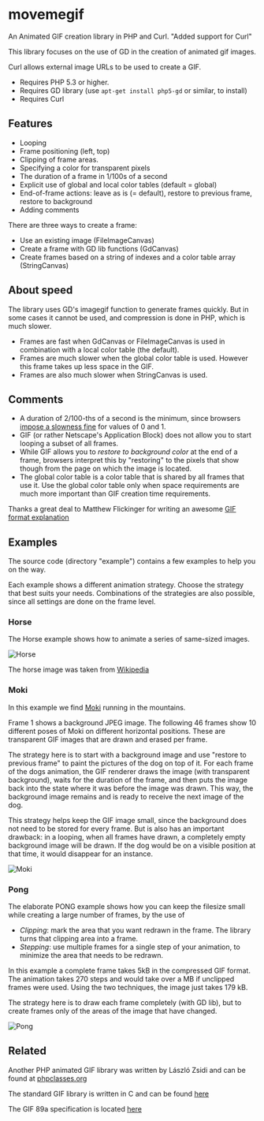 # movemegif

An Animated GIF creation library in PHP and Curl.
"Added support for Curl"

This library focuses on the use of GD in the creation of animated gif images.

Curl allows external image URLs to be used to create a GIF.

* Requires PHP 5.3 or higher.
* Requires GD library (use `apt-get install php5-gd` or similar, to install)
* Requires Curl

## Features

* Looping
* Frame positioning (left, top)
* Clipping of frame areas.
* Specifying a color for transparent pixels
* The duration of a frame in 1/100s of a second
* Explicit use of global and local color tables (default = global)
* End-of-frame actions: leave as is (= default), restore to previous frame, restore to background
* Adding comments

There are three ways to create a frame:

* Use an existing image (FileImageCanvas)
* Create a frame with GD lib functions (GdCanvas)
* Create frames based on a string of indexes and a color table array (StringCanvas)

## About speed

The library uses GD's imagegif function to generate frames quickly. But in some cases it cannot be used, and compression is done in PHP, which is much slower.

* Frames are fast when GdCanvas or FileImageCanvas is used in combination with a local color table (the default).
* Frames are much slower when the global color table is used. However this frame takes up less space in the GIF.
* Frames are also much slower when StringCanvas is used.

## Comments

* A duration of 2/100-ths of a second is the minimum, since browsers
    [impose a slowness fine](http://superuser.com/questions/569924/why-is-the-gif-i-created-so-slow) for values of 0 and 1.
* GIF (or rather Netscape's Application Block) does not allow you to start looping a subset of all frames.
* While GIF allows you to _restore to background color_ at the end of a frame, browsers interpret this by "restoring"
 to the pixels that show though from the page on which the image is located.
* The global color table is a color table that is shared by all frames that use it.
    Use the global color table only when space requirements are much more important than GIF creation time requirements.

Thanks a great deal to Matthew Flickinger for writing an awesome [GIF format explanation](http://www.matthewflickinger.com/lab/whatsinagif/index.html)

## Examples

The source code (directory "example") contains a few examples to help you on the way.

Each example shows a different animation strategy. Choose the strategy that best suits your needs.
Combinations of the strategies are also possible, since all settings are done on the frame level.

### Horse

The Horse example shows how to animate a series of same-sized images.

![Horse](https://raw.githubusercontent.com/garfix/movemegif/master/images/horse.gif)

The horse image was taken from [Wikipedia](https://en.wikipedia.org/wiki/Animated_cartoon)
 
### Moki

In this example we find [Moki](http://almirah.deviantart.com/art/Moki-Run-Cycle-174572876) running in the mountains.

Frame 1 shows a background JPEG image. The following 46 frames show 10 different poses of Moki on different horizontal positions.
 These are transparent GIF images that are drawn and erased per frame.

The strategy here is to start with a background image and use "restore to previous frame" to paint the pictures of the dog on top of it.
For each frame of the dogs animation, the GIF renderer draws the image (with transparent background), waits for the duration of the frame,
 and then puts the image back into the state where it was before the image was drawn. This way, the background image remains and is ready to
 receive the next image of the dog.

This strategy helps keep the GIF image small, since the background does not need to be stored for every frame. But is also has an important drawback: in a looping, when all frames have drawn, a completely empty background image will be drawn.
 If the dog would be on a visible position at that time, it would disappear for an instance.

 ![Moki](https://raw.githubusercontent.com/garfix/movemegif/master/images/moki.gif)

### Pong
 
The elaborate PONG example shows how you can keep the filesize small while creating a large number of frames, by the use of

* _Clipping_: mark the area that you want redrawn in the frame. The library turns that clipping area into a frame. 
* _Stepping_: use multiple frames for a single step of your animation, to minimize the area that needs to be redrawn.  

In this example a complete frame takes 5kB in the compressed GIF format. The animation takes 270 steps and would take
over a MB if unclipped frames were used. Using the two techniques, the image just takes 179 kB.

The strategy here is to draw each frame completely (with GD lib), but to create frames only of the areas of the image
 that have changed.

![Pong](https://raw.githubusercontent.com/garfix/movemegif/master/images/pong.gif)

## Related

Another PHP animated GIF library was written by László Zsidi and can be found at [phpclasses.org](http://www.phpclasses.org/package/3163-PHP-Generate-GIF-animations-from-a-set-of-GIF-images.html)

The standard GIF library is written in C and can be found [here](https://sourceforge.net/projects/giflib/)

The GIF 89a specification is located [here](https://www.w3.org/Graphics/GIF/spec-gif89a.txt)
